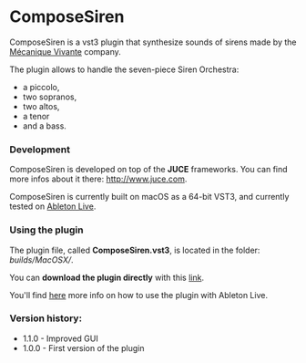 # ComposeSiren

ComposeSiren is a vst3 plugin that synthesize sounds of sirens made by the [Mécanique Vivante][1] company.

The plugin allows to handle the seven-piece Siren Orchestra:
- a piccolo,
- two sopranos,
- two altos,
- a tenor
- and a bass.




### Development

ComposeSiren is developed on top of the **JUCE** frameworks. You can find more infos about it there: http://www.juce.com.

ComposeSiren is currently built on macOS as a 64-bit VST3, and currently tested on [Ableton Live][4].

### Using the plugin


The plugin file, called **ComposeSiren.vst3**, is located in the folder: *builds/MacOSX/*.

You can **download the plugin directly** with this [link][2].

You'll find [here][3] more info on how to use the plugin with Ableton Live.


### Version history:
- 1.1.0 - Improved GUI
- 1.0.0 - First version of the plugin



[1]: https://www.mecanique-vivante.com/en/the-song-of-the-sirens/the-musical-siren
[2]: https://minhaskamal.github.io/DownGit/#/home?url=https://github.com/patriceguyot/ComposeSiren/tree/master/Builds/MacOSX/ComposeSiren.vst3
[3]: https://help.ableton.com/hc/en-us/sections/202295165-Plug-Ins
[4]: https://www.ableton.com/en/live/
